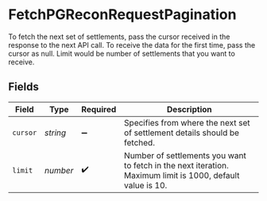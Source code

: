 # FetchPGReconRequestPagination

To fetch the next set of settlements, pass the cursor received in the response to the next API call. 
 To receive the data for the first time, pass the cursor as null. 
 Limit would be number of settlements that you want to receive.


## Fields

| Field                                                                                                      | Type                                                                                                       | Required                                                                                                   | Description                                                                                                |
| ---------------------------------------------------------------------------------------------------------- | ---------------------------------------------------------------------------------------------------------- | ---------------------------------------------------------------------------------------------------------- | ---------------------------------------------------------------------------------------------------------- |
| `cursor`                                                                                                   | *string*                                                                                                   | :heavy_minus_sign:                                                                                         | Specifies from where the next set of settlement details should be fetched.                                 |
| `limit`                                                                                                    | *number*                                                                                                   | :heavy_check_mark:                                                                                         | Number of settlements you want to fetch in the next iteration. Maximum limit is 1000, default value is 10. |